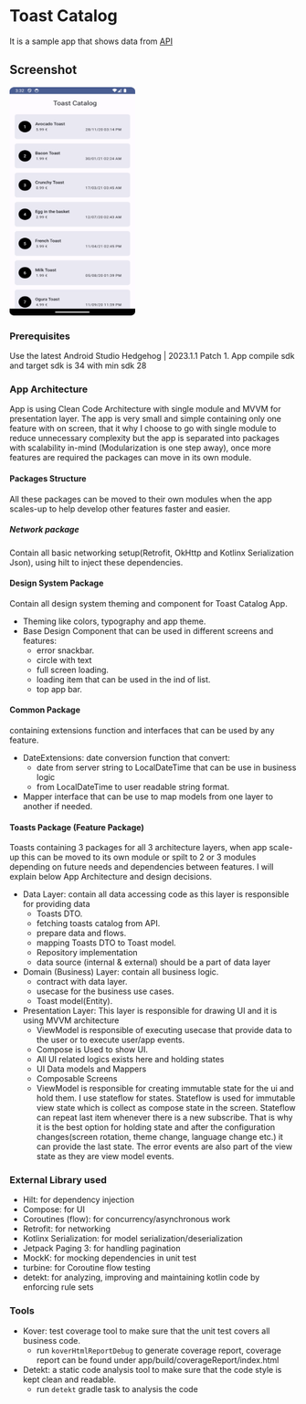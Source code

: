 # Toast Catalog

It is a sample app that shows data
from [API](https://my-json-server.typicode.com/sumup-challenges/mobile-coding-challenge-data/items/)

## Screenshot

<img src="./screenshot.png" alt="App Screenshot" width="220" height="400">

### Prerequisites

Use the latest Android Studio Hedgehog | 2023.1.1 Patch 1.
App compile sdk and target sdk is 34 with min sdk 28

### App Architecture

App is using Clean Code Architecture with single module and MVVM for presentation layer.
The app is very small and simple containing only one feature with on screen, that it why I choose to
go with single module to reduce unnecessary complexity but the app is separated into packages with
scalability in-mind (Modularization is one step away), once more features are required the packages
can move in its own module.

#### Packages Structure

All these packages can be moved to their own modules when the app scales-up to help develop other
features faster and easier.

##### Network package

Contain all basic networking setup(Retrofit, OkHttp and Kotlinx Serialization Json), using hilt to
inject these dependencies.

#### Design System Package

Contain all design system theming and component for Toast Catalog App.

- Theming like colors, typography and app theme.
- Base Design Component that can be used in different screens and features:
    - error snackbar.
    - circle with text
    - full screen loading.
    - loading item that can be used in the ind of list.
    - top app bar.

#### Common Package

containing extensions function and interfaces that can be used by any feature.

- DateExtensions: date conversion function that convert:
    - date from server string to LocalDateTime that can be use in business logic
    - from LocalDateTime to user readable string format.
- Mapper interface that can be use to map models from one layer to another if needed.

#### Toasts Package (Feature Package)

Toasts containing 3 packages for all 3 architecture layers, when app scale-up this can be moved to
its own module or spilt to 2 or 3 modules depending on future needs and dependencies between
features. I will explain below App Architecture and design decisions.

- Data Layer: contain all data accessing code as this layer is responsible for providing data
    - Toasts DTO.
    - fetching toasts catalog from API.
    - prepare data and flows.
    - mapping Toasts DTO to Toast model.
    - Repository implementation
    - data source (internal & external) should be a part of data layer
- Domain (Business) Layer: contain all business logic.
    - contract with data layer.
    - usecase for the business use cases.
    - Toast model(Entity).
- Presentation Layer: This layer is responsible for drawing UI and it is using MVVM architecture
    - ViewModel is responsible of executing usecase that provide data to the user or to execute
      user/app events.
    - Compose is Used to show UI.
    - All UI related logics exists here and holding states
    - UI Data models and Mappers
    - Composable Screens
    - ViewModel is responsible for creating immutable state for the ui and hold them. I use stateflow for states. Stateflow is used for immutable view state which is collect as compose state in the screen. Stateflow can repeat last item whenever there is a new subscribe. That is why it is the best option for holding state and after the configuration changes(screen rotation, theme change, language change etc.) it can provide the last state. The error events are also part of the view state as they are view model events.

### External Library used

- Hilt: for dependency injection
- Compose: for UI
- Coroutines (flow): for concurrency/asynchronous work
- Retrofit: for networking
- Kotlinx Serialization: for model serialization/deserialization
- Jetpack Paging 3: for handling pagination
- MockK: for mocking dependencies in unit test
- turbine: for Coroutine flow testing
- detekt: for analyzing, improving and maintaining kotlin code by enforcing rule sets

### Tools

- Kover: test coverage tool to make sure that the unit test covers all business code.
    - run ```koverHtmlReportDebug``` to generate coverage report, coverage report can be found under
      app/build/coverageReport/index.html
- Detekt: a static code analysis tool to make sure that the code style is kept clean and readable.
    - run ```detekt``` gradle task to analysis the code
